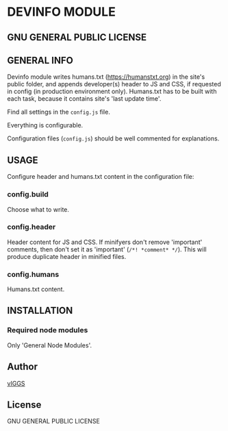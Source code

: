 # DEVINFO MODULE

## GNU GENERAL PUBLIC LICENSE

## GENERAL INFO

Devinfo module writes humans.txt (https://humanstxt.org) in the site's public folder, and appends developer(s) header to JS and CSS, if requested in config (in production environment only).
Humans.txt has to be built with each task, because it contains site's 'last update time'.

Find all settings in the `config.js` file.

Everything is configurable.

Configuration files (`config.js`) should be well commented for explanations.

## USAGE

Configure header and humans.txt content in the configuration file:

### config.build

Choose what to write.

### config.header

Header content for JS and CSS. If minifyers don't remove 'important' comments, then don't set it as 'important' (`/*! *comment* */`). This will produce duplicate header in minified files.

### config.humans

Humans.txt content.

## INSTALLATION

### Required node modules

Only 'General Node Modules'.

## Author

[vIGGS](https://www.igorvracar.com)

## License

GNU GENERAL PUBLIC LICENSE
